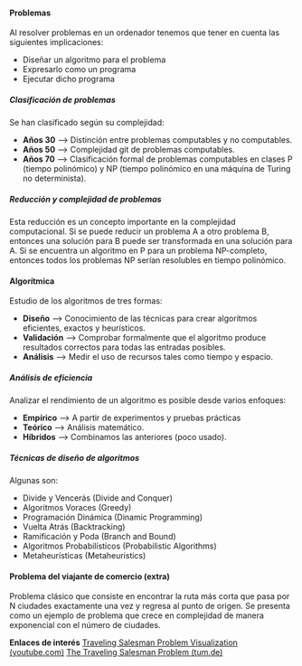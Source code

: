#### Problemas

Al resolver problemas en un ordenador tenemos que tener en cuenta las siguientes implicaciones:
- Diseñar un algoritmo para el problema
- Expresarlo como un programa
- Ejecutar dicho programa

##### Clasificación de problemas

Se han clasificado según su complejidad:

- **Años 30** --> Distinción entre problemas computables y no computables.
- **Años 50** --> Complejidad git de problemas computables.
- **Años 70** --> Clasificación formal de problemas computables en clases P (tiempo polinómico) y NP (tiempo polinómico en una máquina de Turing no determinista).

##### Reducción y complejidad de problemas

Esta reducción es un concepto importante en la complejidad computacional. Si se puede reducir un problema A a otro problema B, entonces una solución para B puede ser transformada en una solución para A. Si se encuentra un algoritmo en P para un problema NP-completo, entonces todos los problemas NP serían resolubles en tiempo polinómico.

#### Algorítmica

Estudio de los algoritmos de tres formas:

- **Diseño** --> Conocimiento de las técnicas para crear algoritmos eficientes, exactos y heurísticos.
- **Validación** --> Comprobar formalmente que el algoritmo produce resultados correctos para todas las entradas posibles.
- **Análisis** --> Medir el uso de recursos tales como tiempo y espacio.

##### Análisis de eficiencia

Analizar el rendimiento de un algoritmo es posible desde varios enfoques:

- **Empírico** --> A partir de experimentos y pruebas prácticas
- **Teórico** --> Análisis matemático.
- **Híbridos** --> Combinamos las anteriores (poco usado).

##### Técnicas de diseño de algoritmos

Algunas son:
- Divide y Vencerás (Divide and Conquer) 
- Algoritmos Voraces (Greedy)
- Programación Dinámica (Dinamic Programming)
- Vuelta Atrás (Backtracking)
- Ramificación y Poda (Branch and Bound)
- Algoritmos Probabilísticos (Probabilistic Algorithms)
- Metaheurísticas (Metaheuristics)

#### Problema del viajante de comercio (extra)

Problema clásico que consiste en encontrar la ruta más corta que pasa por N ciudades exactamente una vez y regresa al punto de origen. Se presenta como un ejemplo de problema que crece en complejidad de manera exponencial con el número de ciudades.

**Enlaces de interés**
[Traveling Salesman Problem Visualization (youtube.com)](https://www.youtube.com/watch?v=SC5CX8drAtU)
[The Traveling Salesman Problem (tum.de)](https://algorithms.discrete.ma.tum.de/graph-games/tsp-game/index_en.html)

